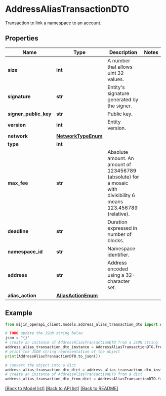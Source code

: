 # AddressAliasTransactionDTO

Transaction to link a namespace to an account.

## Properties

Name | Type | Description | Notes
------------ | ------------- | ------------- | -------------
**size** | **int** | A number that allows uint 32 values. | 
**signature** | **str** | Entity&#39;s signature generated by the signer. | 
**signer_public_key** | **str** | Public key. | 
**version** | **int** | Entity version. | 
**network** | [**NetworkTypeEnum**](NetworkTypeEnum.md) |  | 
**type** | **int** |  | 
**max_fee** | **str** | Absolute amount. An amount of 123456789 (absolute) for a mosaic with divisibility 6 means 123.456789 (relative). | 
**deadline** | **str** | Duration expressed in number of blocks. | 
**namespace_id** | **str** | Namespace identifier. | 
**address** | **str** | Address encoded using a 32-character set. | 
**alias_action** | [**AliasActionEnum**](AliasActionEnum.md) |  | 

## Example

```python
from mijin_openapi_client.models.address_alias_transaction_dto import AddressAliasTransactionDTO

# TODO update the JSON string below
json = "{}"
# create an instance of AddressAliasTransactionDTO from a JSON string
address_alias_transaction_dto_instance = AddressAliasTransactionDTO.from_json(json)
# print the JSON string representation of the object
print(AddressAliasTransactionDTO.to_json())

# convert the object into a dict
address_alias_transaction_dto_dict = address_alias_transaction_dto_instance.to_dict()
# create an instance of AddressAliasTransactionDTO from a dict
address_alias_transaction_dto_from_dict = AddressAliasTransactionDTO.from_dict(address_alias_transaction_dto_dict)
```
[[Back to Model list]](../README.md#documentation-for-models) [[Back to API list]](../README.md#documentation-for-api-endpoints) [[Back to README]](../README.md)


